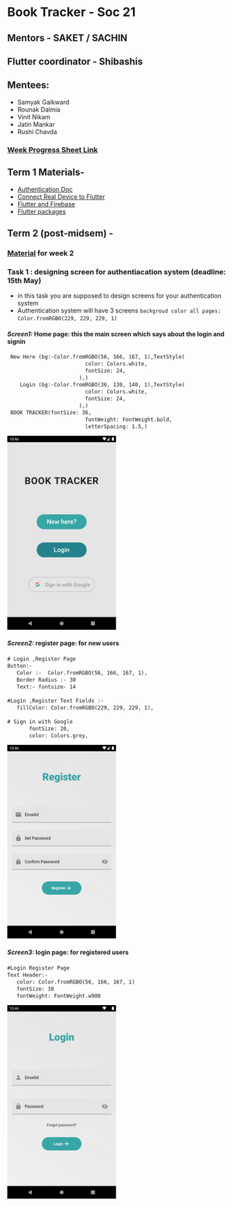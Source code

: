 # Book Tracker - Soc 21

## Mentors - SAKET / SACHIN 
## Flutter coordinator - Shibashis 

## Mentees: 
- Samyak Gaikward
- Rounak Dalmia
- Vinit Nikam
- Jatin Mankar
- Rushi Chavda


### <a href="https://docs.google.com/spreadsheets/d/1syp0nD5TZ2I_ZsgKlT7913KqgaJcZldrZ5tzsWCgHtw/edit?usp=sharing"> Week Progress Sheet Link </a>


## Term 1 Materials- 
- <a href="https://firebase.flutter.dev/docs/auth/"> Authentication Doc </a>
- <a href="https://flutter-examples.com/run-test-flutter-apps-directly-on-real-android-device/"> Connect Real Device to Flutter </a>
- <a href="https://firebase.flutter.dev/docs/overview/"> Flutter and Firebase </a>
- <a href="https://pub.dev/packages/"> Flutter packages </a>

## Term 2 (post-midsem) - 
### <a href="https://github.com/saket349/bookTracker-soc/blob/35e0222d68db50a3d9dbf25e2af142e3eccf8ee0/resources.md">Material</a> for week 2
### Task 1 : designing screen for authentiacation system (deadline: 15th May)
 - in this task you are supposed to design screens for your authentication system
 - Authentication system will have 3 screens 
 `backgroud color all pages: Color.fromRGBO(229, 229, 229, 1)`
 #### ***Screen1:*** Home page: this the main screen which says about the login and signin
 ```
  New Here (bg:-Color.fromRGBO(56, 166, 167, 1),TextStyle(
                          color: Colors.white,
                          fontSize: 24,
                        ),)
	 Login (bg:-Color.fromRGBO(36, 130, 140, 1),TextStyle(
                          color: Colors.white,
                          fontSize: 24,
                        ),)
  BOOK TRACKER(fontSize: 36,
                          fontWeight: FontWeight.bold,
                          letterSpacing: 1.5,)
 ```
  <img src="https://github.com/saket349/bookTracker-soc/blob/47931635eca3b3f1a536d9eb24b76c42d5e37520/authentication/images/WhatsApp%20Image%202021-05-08%20at%2010.47.24%20PM%20(1).jpeg" width="250"> 
  
 #### ***Screen2:*** register page: for new users
 ```
 # Login ,Register Page 
Button:- 
	Color :-  Color.fromRGBO(56, 166, 167, 1),
	Border Radius :- 30
	Text:- fontsize- 14

#Login ,Register Text Fields :- 
  	fillColor: Color.fromRGBO(229, 229, 229, 1),

# Sign in with Google          
     	fontSize: 20,
     	color: Colors.grey,
 ```
 <img src="https://github.com/saket349/bookTracker-soc/blob/47931635eca3b3f1a536d9eb24b76c42d5e37520/authentication/images/WhatsApp%20Image%202021-05-08%20at%2010.47.25%20PM.jpeg" width="250"> 
    
 #### ***Screen3:*** login page: for registered users
 ```
 #Login Register Page
Text Header:-
	color: Color.fromRGBO(56, 166, 167, 1)
	fontSize: 38
	fontWeight: FontWeight.w900
 ```
   <img src="https://github.com/saket349/bookTracker-soc/blob/47931635eca3b3f1a536d9eb24b76c42d5e37520/authentication/images/WhatsApp%20Image%202021-05-08%20at%2010.47.24%20PM.jpeg" width="250"> 






